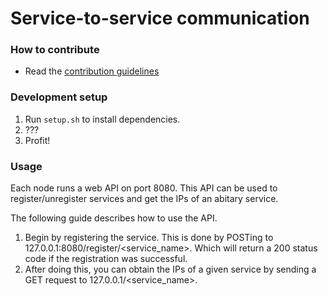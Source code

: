 # Service-to-service communication

### How to contribute
* Read the [contribution guidelines](https://github.com/microserv/contribution-guidelines)

### Development setup
1. Run ```setup.sh``` to install dependencies.
2. ???
3. Profit!

### Usage

Each node runs a web API on port 8080.
This API can be used to register/unregister services and get the IPs of an
abitary service.

The following guide describes how to use the API.

1. Begin by registering the service. This is done by POSTing to
   127.0.0.1:8080/register/<service_name>.
   Which will return a 200 status code if the registration was successful.
2. After doing this, you can obtain the IPs of a given service by sending a GET
   request to 127.0.0.1/<service_name>.
